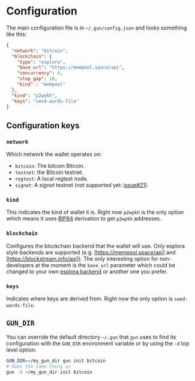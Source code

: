 # Configuration

The main configuration file is in `~/.gun/config.json` and looks something like this:

```json 
{
  "network": "bitcoin",
  "blockchain": {
    "type": "esplora",
    "base_url": "https://mempool.space/api",
    "concurrency": 4,
    "stop_gap": 10,
    "kind" : "mempool"
  },
  "kind": "p2wpkh",
  "keys": "seed-words-file"
}
```

## Configuration keys

### `network`

Which network the wallet operates on:

- `bitcoin`: The bitcoin  Bitcoin.
- `testnet`: the Bitcoin testnet.
- `regtest`: A local regtest node.
- `signet`: A *signet* testnet (not supported yet: [issue#21](https://github.com/LLFourn/gun/issues/21)).

### `kind`

This indicates the kind of wallet it is. 
Right now `p2wpkh` is the only option which means it uses [BIP84] derivation to get `p2wpkh` addresses.

### `blockchain`

Configures the blockchain backend that the wallet will use.
Only esplora style backends are supported (e.g. [https://mempool.space/api] and [https://blockstream.info/api]).
The only interesting option for non-developers at the moment is the `base_url` parameter which could be changed to your own [esplora backend] or another one you prefer.

### `keys`

Indicates where keys are derived from. Right now the only option is `seed-words-file`.

## `GUN_DIR`

You can override the default directory `~/.gun` that `gun` uses to find its configuration with the `GUN_DIR` environment variable or by using the `-d` top level option:

```sh
GUN_DIR=~/my_gun_dir gun init bitcoin
# does the same thing as
gun -d ~/my_gun_dir init bitcoin
```

[esplora backend]: https://github.com/Blockstream/electrs
[BIP84]: https://github.com/bitcoin/bips/blob/master/bip-0084.mediawiki
[https://blockstream.info/api]: https://blockstream.info/api
[https://mempool.space/api]: https://mempool.space
